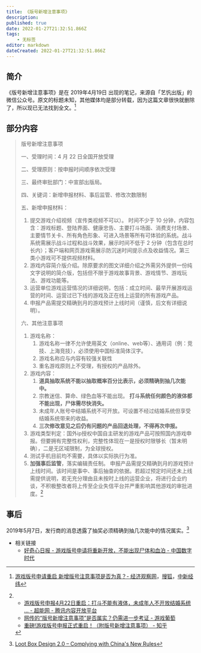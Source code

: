 ```yaml
---
title: 《版号新增注意事项》
description:
published: true
date: 2022-01-27T21:32:51.866Z
tags:
    - 无标签
editor: markdown
dateCreated: 2022-01-27T21:32:51.866Z
---
```


## 简介

《版号新增注意事项》是在 2019年4月19日 出现的笔记，来源自「艺忛出版」的微信公众号。原文的标题未知，其他媒体均是部分转载，因为这篇文章很快就删除了，所以现已无法找到全文。[^354]

[^354]: [游戏版号申请重启 新增版号注意事项是否为真？- 经济观察网](https://web.archive.org/web/20220127140510/https://m.eeo.com.cn/2019/0424/354320.shtml)，[搜狐](https://web.archive.org/web/20220127140520/https://www.sohu.com/a/310066843_118622)，[中新经纬](https://web.archive.org/web/20220127140307/https://www.jwview.com/jingwei/html/04-24/228364.shtml)


## 部分内容

> 版号新增注意事项
>
> 一、受理时间：4 月 22 日全国开放受理
>
> 二、受理原则：按申报时间顺序依次受理
>
> 三、最终审批部门：中宣部出版局。
>
> 四、关键词：新增申报材料、事后监管、修改次数限制
>
> 五、新增申报材料：
>
> 1. 提交游戏介绍视频（宣传类视频不可以）。 时间不少于 10 分钟，内容包含：游戏标题、登陆界面、健康忠告、主要打斗场面、消费支付场景、主要情节关卡、所有角色形象、可进入场景等所有可体验的系统。战斗系统需展示战斗过程和战斗效果，展示时间不低于 2 分钟（包含在总时长内）；客户端和网页游戏需展示防沉迷时间提示点及收益情况。第三类小游戏可不提供视频材料。
> 2. 游戏内容简介版介绍。除原要求的图文详细介绍之外需另外提供一份纯文字说明的简介版，包括但不限于游戏故事背景、游戏情节、游戏玩 法、游戏功能等。
> 3. 运营单位游戏运营情况的详细说明，包括：成立时间、最早开展游戏运营的时间、运营过已下线的游戏及正在线上运营的所有游戏产品。
> 4. 申报产品需提交精确到月的游戏预计上线时间（谨慎，后文有详细说明）。
>
> 六、其他注意事项
>
> 1. 游戏名称：
>     1. 游戏名称一律不允许使用英文（online、web等）、通用词（例：竞技、上海竞技），必须使用中国标准简体汉字。
>     2. 游戏名称应与内容有较强关联性
>     3. 重名游戏原则上不受理，有授权的产品除外。
> 2. 游戏内容：
>     1. **道具抽取系统不能以抽取概率百分比表示，必须精确到抽几次能中。**
>     2. 宗教迷信、算命、绿色血等不能出现。 **打斗系统任何颜色的液体都不能出现，尸体需尽快消失。**
>     3. 未成年人账号中结婚系统不可开放。可设置不经过结婚系统但享受结婚系统带来的收益。
>     4. **三次修改意见之后仍有问题的产品回退处理，不得再次申报。**
> 3. 游戏类型判定：国外ip授权中国自主研发的游戏产品可按照国内游戏申报。但要拥有完整性权利，完整性体现在一是授权时限够长（暂未明确），二是无区域限制，为全球授权。
> 4. 测试手机目前均不需要，具体以实际执行为准。
> 5. **加强事后监管**，落实编辑责任制。
>     申报产品需提交精确到月的游戏预计上线时间。该时间是事中、事后抽查的依据。若超过预定时间还未上线需提供说明，若无充分理由且未按时上线的运营企业，将进行企业约谈，不积极整改者将上传至企业失信平台并严重影响其他游戏的审批进度。[^755J]

[^755J]:
    + [游戏版号申报4月22日重启：打斗不能有液体，未成年人不开放结婚系统 ... - 超能网 - 腾讯内容开放平台](https://web.archive.org/web/20220127133132/https://page.om.qq.com/page/OKFU--Ws755JyrSReARYDwfA0)
    + [网传的“版号新增注意事项”是否属实？仍需进一步考证 - 游戏葡萄](https://web.archive.org/web/20201112004340/http://youxiputao.com/articles/17540)
    + [重磅!游戏版号申报正式重启！（附版号新增注意事项） - 知乎](https://web.archive.org/web/20220127140656/https://zhuanlan.zhihu.com/p/63293886)

## 事后

2019年5月7日，发行商的消息透露了抽奖必须精确到抽几次能中的情况属实。[^lbd2]

[^lbd2]: [Loot Box Design 2.0 – Complying with China's New Rules](https://web.archive.org/web/20211129161018/https://www.gamedeveloper.com/business/loot-box-design-2-0-complying-with-china-s-new-rules)

+ 相关链接
    + [好奇心日报 - 游戏版号申请将重新开放，不能出现尸体和血泊 - 中国数字时代](https://chinadigitaltimes.net/chinese/609326.html)
